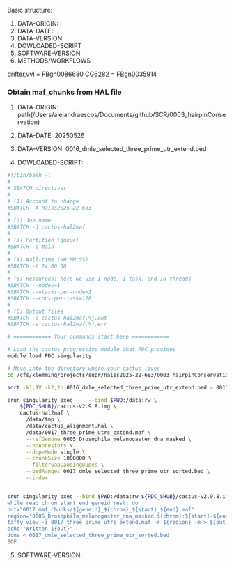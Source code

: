 Basic structure:
1.  DATA-ORIGIN:
2.  DATA-DATE:
3.  DATA-VERSION:
4.  DOWLOADED-SCRIPT
5.  SOFTWARE-VERSION:
6.  METHODS/WORKFLOWS

drifter,vvl = FBgn0086680
CG6282 = FBgn0035914

### Obtain maf_chunks from HAL file


1.  DATA-ORIGIN:
path(/Users/alejandraescos/Documents/github/SCR/0003_hairpinConservation)

2.  DATA-DATE:
20250526

3.  DATA-VERSION:
0016_dmle_selected_three_prime_utr_extend.bed

4.  DOWLOADED-SCRIPT:

``` 0017_cactus-hal2maf_chunck.sh
#!/bin/bash -l
#
# SBATCH directives
#
# (1) Account to charge
#SBATCH -A naiss2025-22-683
#
# (2) Job name
#SBATCH -J cactus-hal2maf
#
# (3) Partition (queue)
#SBATCH -p main
#
# (4) Wall‐time (HH:MM:SS)
#SBATCH -t 24:00:00
#
# (5) Resources: here we use 1 node, 1 task, and 10 threads
#SBATCH --nodes=1
#SBATCH --ntasks-per-node=1
#SBATCH --cpus-per-task=128
#
# (6) Output files
#SBATCH -o cactus-hal2maf.%j.out
#SBATCH -e cactus-hal2maf.%j.err

# ============ Your commands start here ============

# Load the cactus progressive module that PDC provides
module load PDC singularity

# Move into the directory where your cactus lives
cd /cfs/klemming/projects/supr/naiss2025-22-683/0003_hairpinConservation/data

sort -k1,1V -k2,2n 0016_dmle_selected_three_prime_utr_extend.bed > 0017_dmle_selected_three_prime_utr_sorted.bed

srun singularity exec     --bind $PWD:/data:rw \
    ${PDC_SHUB}/cactus-v2.9.8.img \
    cactus-hal2maf \
      /data/tmp \
      /data/cactus_alignment.hal \
      /data/0017_three_prime_utrs_extend.maf \
      --refGenome 0005_Drosophila_melanogaster_dna_masked \
      --noAncestors \
      --dupeMode single \
      --chunkSize 1000000 \
      --filterGapCausingDupes \
      --bedRanges 0017_dmle_selected_three_prime_utr_sorted.bed \
      --index


srun singularity exec --bind $PWD:/data:rw ${PDC_SHUB}/cactus-v2.9.8.img bash <<'EOF'
while read chrom start end geneid rest; do
out="0017_maf_chunks/${geneid}_${chrom}_${start}_${end}.maf"
region="0005_Drosophila_melanogaster_dna_masked.${chrom}:${start}-${end}"
taffy view -i 0017_three_prime_utrs_extend.maf -r ${region} -m > ${out}
echo "Written ${out}"
done < 0017_dmle_selected_three_prime_utr_sorted.bed
EOF
```

5.  SOFTWARE-VERSION:

